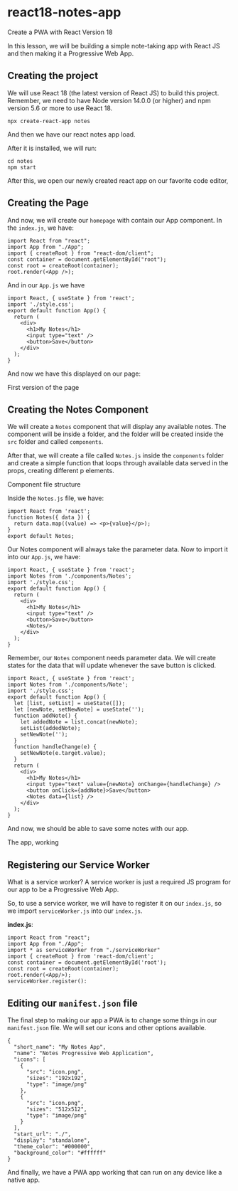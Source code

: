 # react18-notes-app
Create a PWA with React Version 18

In this lesson, we will be building a simple note-taking app with React JS and then making it a Progressive Web App.

## Creating the project

We will use React 18 (the latest version of React JS) to build this project. Remember, we need to have Node version 14.0.0 (or higher) and npm version 5.6 or more to use React 18.

```
npx create-react-app notes
```
And then we have our react notes app load.

After it is installed, we will run:

```
cd notes
npm start
```
After this, we open our newly created react app on our favorite code editor,

## Creating the Page

And now, we will create our `homepage` with contain our App component. In the `index.js`, we have:

```
import React from "react";
import App from "./App";
import { createRoot } from "react-dom/client";
const container = document.getElementById("root");
const root = createRoot(container);
root.render(<App />);
```

And in our `App.js` we have

```
import React, { useState } from 'react';
import './style.css';
export default function App() {
  return (
    <div>
      <h1>My Notes</h1>
      <input type="text" />
      <button>Save</button>
    </div>
  );
}
```

And now we have this displayed on our page:

First version of the page

## Creating the Notes Component

We will create a `Notes` component that will display any available notes. The component will be inside a folder, and the folder will be created inside the `src` folder and called `components`.

After that, we will create a file called `Notes.js` inside the `components` folder and create a simple function that loops through available data served in the props, creating different p elements.

Component file structure

Inside the `Notes.js` file, we have:

```
import React from 'react';
function Notes({ data }) {
  return data.map((value) => <p>{value}</p>);
}
export default Notes;
```
Our Notes component will always take the parameter data. Now to import it into our `App.js`, we have:

```
import React, { useState } from 'react';
import Notes from './components/Notes';
import './style.css';
export default function App() {
  return (
    <div>
      <h1>My Notes</h1>
      <input type="text" />
      <button>Save</button>
      <Notes/>
    </div>
  );
}
```

Remember, our `Notes` component needs parameter data. We will create states for the data that will update whenever the save button is clicked.

```
import React, { useState } from 'react';
import Notes from './components/Note';
import './style.css';
export default function App() {
  let [list, setList] = useState([]);
  let [newNote, setNewNote] = useState('');
  function addNote() {
    let addedNote = list.concat(newNote);
    setList(addedNote);
    setNewNote('');
  }
  function handleChange(e) {
    setNewNote(e.target.value);
  }
  return (
    <div>
      <h1>My Notes</h1>
      <input type="text" value={newNote} onChange={handleChange} />
      <button onClick={addNote}>Save</button>
      <Notes data={list} />
    </div>
  );
}
```
And now, we should be able to save some notes with our app.

The app, working

## Registering our Service Worker

What is a service worker? A service worker is just a required JS program for our app to be a Progressive Web App.

So, to use a service worker, we will have to register it on our `index.js`, so we import `serviceWorker.js` into our `index.js`.

**index.js**:

```
import React from "react";
import App from "./App";
import * as serviceWorker from "./serviceWorker"
import { createRoot } from 'react-dom/client';
const container = document.getElementById('root');
const root = createRoot(container);
root.render(<App/>);
serviceWorker.register():
```

## Editing our `manifest.json` file

The final step to making our app a PWA is to change some things in our `manifest.json` file. We will set our icons and other options available.

```
{
  "short_name": "My Notes App",
  "name": "Notes Progressive Web Application",
  "icons": [
    {
      "src": "icon.png",
      "sizes": "192x192",
      "type": "image/png"
    },
    {
      "src": "icon.png",
      "sizes": "512x512",
      "type": "image/png"
    }
  ],
  "start_url": "./",
  "display": "standalone",
  "theme_color": "#000000",
  "background_color": "#ffffff"
}
```
And finally, we have a PWA app working that can run on any device like a native app.


